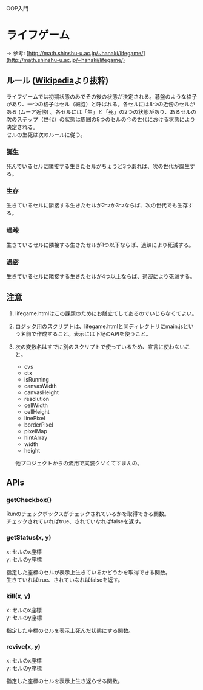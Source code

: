 OOP入門

# ライフゲーム
-> 参考: [http://math.shinshu-u.ac.jp/~hanaki/lifegame/](http://math.shinshu-u.ac.jp/~hanaki/lifegame/)

## ルール ([Wikipedia](https://ja.wikipedia.org/wiki/%E3%83%A9%E3%82%A4%E3%83%95%E3%82%B2%E3%83%BC%E3%83%A0)より抜粋)

ライフゲームでは初期状態のみでその後の状態が決定される。碁盤のような格子があり、一つの格子はセル（細胞）と呼ばれる。各セルには8つの近傍のセルがある (ムーア近傍) 。各セルには「生」と「死」の2つの状態があり、あるセルの次のステップ（世代）の状態は周囲の8つのセルの今の世代における状態により決定される。  
セルの生死は次のルールに従う。

### 誕生
死んでいるセルに隣接する生きたセルがちょうど3つあれば、次の世代が誕生する。
	
### 生存
生きているセルに隣接する生きたセルが2つか3つならば、次の世代でも生存する。
	
### 過疎
生きているセルに隣接する生きたセルが1つ以下ならば、過疎により死滅する。
	
### 過密
生きているセルに隣接する生きたセルが4つ以上ならば、過密により死滅する。


## 注意

1. lifegame.htmlはこの課題のためにお膳立てしてあるのでいじらなくてよい。
2. ロジック用のスクリプトは、lifegame.htmlと同ディレクトリにmain.jsという名前で作成すること。表示には下記のAPIを使うこと。
3. 次の変数名はすでに別のスクリプトで使っているため、宣言に使わないこと。

	- cvs
	- ctx
	- isRunning
	- canvasWidth
	- canvasHeight
	- resolution
	- cellWidth
	- cellHeight
	- linePixel
	- borderPixel
	- pixelMap
	- hintArray
	- width
	- height

	他プロジェクトからの流用で実装クソくてすまんの。

## APIs

### getCheckbox()
Runのチェックボックスがチェックされているかを取得できる関数。  
チェックされていればtrue、されていなればfalseを返す。

### getStatus(x, y)
x: セルのx座標  
y: セルのy座標

指定した座標のセルが表示上生きているかどうかを取得できる関数。  
生きていればtrue、されていなればfalseを返す。

### kill(x, y)
x: セルのx座標  
y: セルのy座標

指定した座標のセルを表示上死んだ状態にする関数。
	
### revive(x, y)
x: セルのx座標  
y: セルのy座標

指定した座標のセルを表示上生き返らせる関数。
